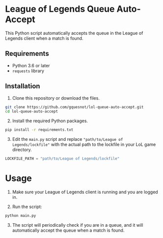 # League of Legends Queue Auto-Accept

This Python script automatically accepts the queue in the League of Legends client when a match is found.

## Requirements

- Python 3.6 or later
- `requests` library

## Installation

1. Clone this repository or download the files.
```bash
git clone https://github.com/gquesnot/lol-queue-auto-accept.git
cd lol-queue-auto-accept
````


2. Install the required Python packages.
```bash
pip install -r requirements.txt
```
3. Edit the `main.py` script and replace `"path/to/League of Legends/lockfile"` with the actual path to the lockfile in your LoL game directory.
```python
LOCKFILE_PATH = "path/to/League of Legends/lockfile"
```


# Usage
1. Make sure your League of Legends client is running and you are logged in.

2. Run the script:
```bash
python main.py
```
3. The script will periodically check if you are in a queue, and it will automatically accept the queue when a match is found.


